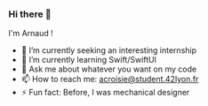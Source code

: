 ### Hi there 👋

I'm Arnaud !

- 🔭 I’m currently seeking an interesting internship
- 🌱 I’m currently learning Swift/SwiftUI
- 💬 Ask me about whatever you want on my code
- 📫 How to reach me: acroisie@student.42lyon.fr
- ⚡ Fun fact: Before, I was mechanical designer
